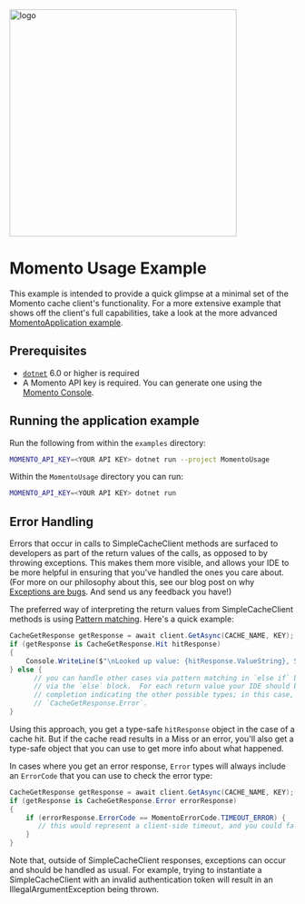 <img src="https://docs.momentohq.com/img/logo.svg" alt="logo" width="400"/>

# Momento Usage Example

This example is intended to provide a quick glimpse at a minimal set of the Momento
cache client's functionality. For a more extensive example that shows off
the client's full capabilities, take a look at the more advanced  [MomentoApplication example](https://github.com/momentohq/client-sdk-dotnet/blob/main/examples/MomentoApplication/).

## Prerequisites

* [`dotnet`](https://dotnet.microsoft.com/en-us/download) 6.0 or higher is required
* A Momento API key is required.  You can generate one using the [Momento Console](https://console.gomomento.com/api-keys).

## Running the application example

Run the following from within the `examples` directory:

```bash
MOMENTO_API_KEY=<YOUR API KEY> dotnet run --project MomentoUsage
```

Within the `MomentoUsage` directory you can run:

```bash
MOMENTO_API_KEY=<YOUR API KEY> dotnet run
```

## Error Handling

Errors that occur in calls to SimpleCacheClient methods are surfaced to developers as part of the return values of
the calls, as opposed to by throwing exceptions.  This makes them more visible, and allows your IDE to be more
helpful in ensuring that you've handled the ones you care about.  (For more on our philosophy about this, see our
blog post on why [Exceptions are bugs](https://www.gomomento.com/blog/exceptions-are-bugs).  And send us any
feedback you have!)

The preferred way of interpreting the return values from SimpleCacheClient methods is using [Pattern matching](https://learn.microsoft.com/en-us/dotnet/csharp/fundamentals/functional/pattern-matching).  Here's a quick example:

```csharp
CacheGetResponse getResponse = await client.GetAsync(CACHE_NAME, KEY);
if (getResponse is CacheGetResponse.Hit hitResponse)
{
    Console.WriteLine($"\nLooked up value: {hitResponse.ValueString}, Stored value: {VALUE}");
} else {
      // you can handle other cases via pattern matching in `else if` blocks, or a default case
      // via the `else` block.  For each return value your IDE should be able to give you code
      // completion indicating the other possible types; in this case, `CacheGetResponse.Miss` and
      // `CacheGetResponse.Error`.
}
```

Using this approach, you get a type-safe `hitResponse` object in the case of a cache hit.  But if the cache read
results in a Miss or an error, you'll also get a type-safe object that you can use to get more info about what happened.

In cases where you get an error response, `Error` types will always include an `ErrorCode` that you can use to check
the error type:

```csharp
CacheGetResponse getResponse = await client.GetAsync(CACHE_NAME, KEY);
if (getResponse is CacheGetResponse.Error errorResponse)
{
    if (errorResponse.ErrorCode == MomentoErrorCode.TIMEOUT_ERROR) {
       // this would represent a client-side timeout, and you could fall back to your original data source
    }
}
```

Note that, outside of SimpleCacheClient responses, exceptions can occur and should be handled as usual. For example, trying to instantiate a SimpleCacheClient with an invalid authentication token will result in an
IllegalArgumentException being thrown.
